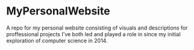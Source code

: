 # MyPersonalWebsite
A repo for my personal website consisting of visuals and descriptions for proffessional projects I've both led and played a role in since my initial exploration of computer science in 2014.
